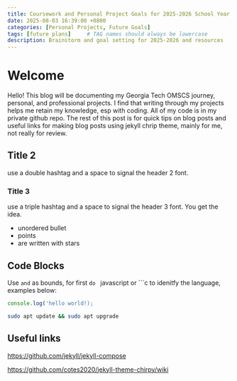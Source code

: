 ```yaml
---
title: Coursework and Personal Project Goals for 2025-2026 School Year
date: 2025-08-03 16:39:00 +0800
categories: [Personal Projects, Future Goals]
tags: [future plans]     # TAG names should always be lowercase
description: Brainstorm and goal setting for 2025-2026 and resources
---
```



# Welcome

Hello! This blog will be documenting my Georgia Tech OMSCS journey, personal, and professional projects. I find that writing through my projects helps me retain my knowledge, esp with coding. All of my code is in my private github repo. The rest of this post is for quick tips on blog posts and useful links for making blog posts using jekyll chrip theme, mainly for me, not really for review.  

## Title 2

use a double hashtag and a space to signal the header 2 font.

### Title 3

use a triple hashtag and a space to signal the header 3 font. You get the idea. 

* unordered bullet
* points
* are written with stars 

## Code Blocks

Use ``` and ``` as bounds, for first ```do ``` javascript or ```c to idenitfy the language, examples below: 

```javascript
console.log('hello world!);
```

```bash
sudo apt update && sudo apt upgrade
```

## Useful links 
https://github.com/jekyll/jekyll-compose


https://github.com/cotes2020/jekyll-theme-chirpy/wiki

